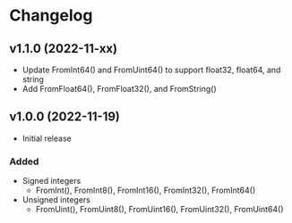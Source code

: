 # Changelog

## v1.1.0 (2022-11-xx)
- Update FromInt64() and FromUint64() to support float32, float64, and string
- Add FromFloat64(), FromFloat32(), and FromString()

## v1.0.0 (2022-11-19)
- Initial release  
###  Added
- Signed integers
  - FromInt(), FromInt8(), FromInt16(), FromInt32(), FromInt64() 
- Unsigned integers
  - FromUint(), FromUint8(), FromUint16(), FromUint32(), FromUint64() 
